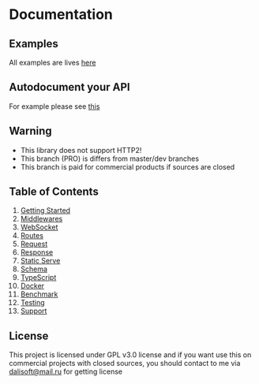 # Documentation

## Examples

All examples are lives [here](https://github.com/dalisoft/nanoexpress/tree/pro-esm/examples)

## Autodocument your API

For example please see [this](https://github.com/dalisoft/nanoexpress/tree/pro-esm/examples/swagger.js)

## Warning

- This library does not support HTTP2!
- This branch (PRO) is differs from master/dev branches
- This branch is paid for commercial products if sources are closed

## Table of Contents

1. [Getting Started](./get-started.md)
2. [Middlewares](./middlewares.md)
3. [WebSocket](./websocket.md)
4. [Routes](./routes.md)
5. [Request](./request.md)
6. [Response](./response.md)
7. [Static Serve](./static-serve.md)
8. [Schema](./schema.md)
9. [TypeScript](./typescript.md)
10. [Docker](./docker.md)
11. [Benchmark](./benchmark.md)
12. [Testing](./testing.md)
13. [Support](./support.md)

## License

This project is licensed under GPL v3.0 license and if you want use this on commercial projects with closed sources, you should contact to me via dalisoft@mail.ru for getting license
